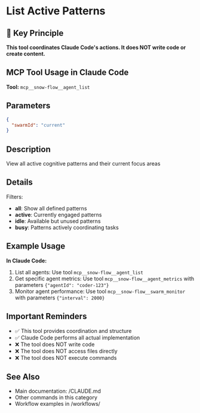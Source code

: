 # List Active Patterns

## 🎯 Key Principle
**This tool coordinates Claude Code's actions. It does NOT write code or create content.**

## MCP Tool Usage in Claude Code

**Tool:** `mcp__snow-flow__agent_list`

## Parameters
```json
{
  "swarmId": "current"
}
```

## Description
View all active cognitive patterns and their current focus areas

## Details
Filters:
- **all**: Show all defined patterns
- **active**: Currently engaged patterns
- **idle**: Available but unused patterns
- **busy**: Patterns actively coordinating tasks

## Example Usage

**In Claude Code:**
1. List all agents: Use tool `mcp__snow-flow__agent_list`
2. Get specific agent metrics: Use tool `mcp__snow-flow__agent_metrics` with parameters `{"agentId": "coder-123"}`
3. Monitor agent performance: Use tool `mcp__snow-flow__swarm_monitor` with parameters `{"interval": 2000}`

## Important Reminders
- ✅ This tool provides coordination and structure
- ✅ Claude Code performs all actual implementation
- ❌ The tool does NOT write code
- ❌ The tool does NOT access files directly
- ❌ The tool does NOT execute commands

## See Also
- Main documentation: /CLAUDE.md
- Other commands in this category
- Workflow examples in /workflows/
